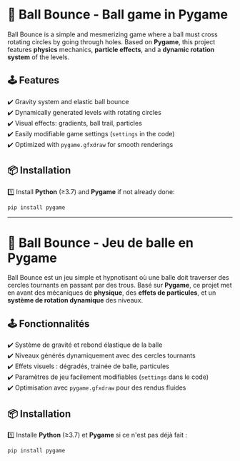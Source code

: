 # 🎾 Ball Bounce - Ball game in Pygame

Ball Bounce is a simple and mesmerizing game where a ball must cross rotating circles by going through holes. Based on **Pygame**, this project features **physics** mechanics, **particle effects**, and a **dynamic rotation system** of the levels.

## 🕹️ Features

✔️ Gravity system and elastic ball bounce  
✔️ Dynamically generated levels with rotating circles  
✔️ Visual effects: gradients, ball trail, particles  
✔️ Easily modifiable game settings (`settings` in the code)  
✔️ Optimized with `pygame.gfxdraw` for smooth renderings  

## 📦 Installation

1️⃣ Install **Python** (≥3.7) and **Pygame** if not already done:
```bash
pip install pygame
```

----------------------------------------------------------------------------------------

# 🎾 Ball Bounce - Jeu de balle en Pygame  

Ball Bounce est un jeu simple et hypnotisant où une balle doit traverser des cercles tournants en passant par des trous. Basé sur **Pygame**, ce projet met en avant des mécaniques de **physique**, des **effets de particules**, et un **système de rotation dynamique** des niveaux.

## 🕹️ Fonctionnalités  

✔️ Système de gravité et rebond élastique de la balle  
✔️ Niveaux générés dynamiquement avec des cercles tournants  
✔️ Effets visuels : dégradés, trainée de balle, particules  
✔️ Paramètres de jeu facilement modifiables (`settings` dans le code)  
✔️ Optimisation avec `pygame.gfxdraw` pour des rendus fluides  

## 📦 Installation  

1️⃣ Installe **Python** (≥3.7) et **Pygame** si ce n'est pas déjà fait :  
   ```bash
   pip install pygame
   ```
